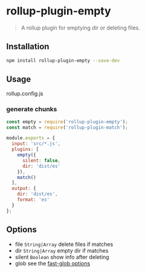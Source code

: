 # rollup-plugin-empty

> A rollup plugin for emptying dir or deleting files.

## Installation

```bash
npm install rollup-plugin-empty --save-dev
```

## Usage

rollup.config.js

### generate chunks

```js
const empty = require('rollup-plugin-empty');
const match = require('rollup-plugin-match');

module.exports = {
  input: 'src/*.js',
  plugins: [
    empty({
      silent: false,
      dir: 'dist/es'
    }),
    match()
  ],
  output: {
    dir: 'dist/es',
    format: 'es'
  }
};

```

## Options
- file `String|Array` delete files if matches
- dir `String|Array` empty dir if matches
- silent `Boolean` show info after deleting
- glob see the [fast-glob options](https://github.com/mrmlnc/fast-glob#options-3)

